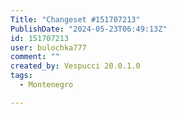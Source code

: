 ```yaml
---
Title: "Changeset #151707213"
PublishDate: "2024-05-23T06:49:13Z"
id: 151707213
user: bulochka777
comment: ""
created_by: Vespucci 20.0.1.0
tags:
  - Montenegro

---
```

